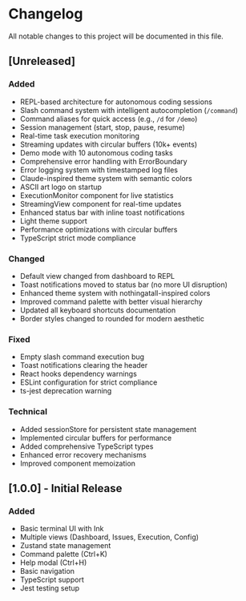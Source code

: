# Changelog

All notable changes to this project will be documented in this file.

## [Unreleased]

### Added
- REPL-based architecture for autonomous coding sessions
- Slash command system with intelligent autocompletion (`/command`)
- Command aliases for quick access (e.g., `/d` for `/demo`)
- Session management (start, stop, pause, resume)
- Real-time task execution monitoring
- Streaming updates with circular buffers (10k+ events)
- Demo mode with 10 autonomous coding tasks
- Comprehensive error handling with ErrorBoundary
- Error logging system with timestamped log files
- Claude-inspired theme system with semantic colors
- ASCII art logo on startup
- ExecutionMonitor component for live statistics
- StreamingView component for real-time updates
- Enhanced status bar with inline toast notifications
- Light theme support
- Performance optimizations with circular buffers
- TypeScript strict mode compliance

### Changed
- Default view changed from dashboard to REPL
- Toast notifications moved to status bar (no more UI disruption)
- Enhanced theme system with nothingatall-inspired colors
- Improved command palette with better visual hierarchy
- Updated all keyboard shortcuts documentation
- Border styles changed to rounded for modern aesthetic

### Fixed
- Empty slash command execution bug
- Toast notifications clearing the header
- React hooks dependency warnings
- ESLint configuration for strict compliance
- ts-jest deprecation warning

### Technical
- Added sessionStore for persistent state management
- Implemented circular buffers for performance
- Added comprehensive TypeScript types
- Enhanced error recovery mechanisms
- Improved component memoization

## [1.0.0] - Initial Release

### Added
- Basic terminal UI with Ink
- Multiple views (Dashboard, Issues, Execution, Config)
- Zustand state management
- Command palette (Ctrl+K)
- Help modal (Ctrl+H)
- Basic navigation
- TypeScript support
- Jest testing setup